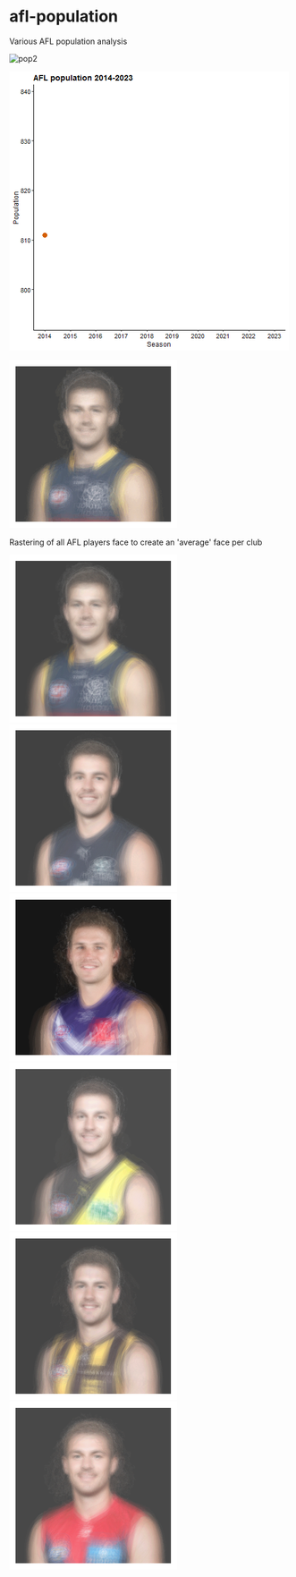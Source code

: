 # afl-population
Various AFL population analysis

![pop2](https://github.com/BJ-Cochrane/afl-population/blob/main/output/pop4.gif)

![pop3](https://github.com/BJ-Cochrane/afl-population/blob/main/output/pop3.gif)

![crom1](https://github.com/BJ-Cochrane/afl-population/blob/main/output/team_faces.gif)


Rastering of all AFL players face to create an 'average' face per club  

![crom1](https://github.com/BJ-Cochrane/afl-population/blob/main/output/faces/Adelaide%20Crows_shuffle.png)
![crom2](https://github.com/BJ-Cochrane/afl-population/blob/main/output/faces/Carlton_shuffle.png)
![crom3](https://github.com/BJ-Cochrane/afl-population/blob/main/output/faces/Fremantle_shuffle.png)
![crom4](https://github.com/BJ-Cochrane/afl-population/blob/main/output/faces/Richmond_shuffle.png)
![crom3](https://github.com/BJ-Cochrane/afl-population/blob/main/output/faces/Hawthorn_shuffle.png)
![crom4](https://github.com/BJ-Cochrane/afl-population/blob/main/output/faces/Melbourne_shuffle.png)
